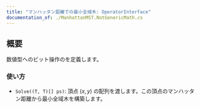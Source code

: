 ```yaml
---
title: "マンハッタン距離での最小全域木: OperatorInterface"
documentation_of: ./ManhattanMST.NotGenericMath.cs
---
```


## 概要

数値型へのビット操作のを定義します。

### 使い方

- `Solve((T, T)[] ps)`: 頂点 $(x, y)$ の配列を渡します。この頂点のマンハッタン距離から最小全域木を構築します。